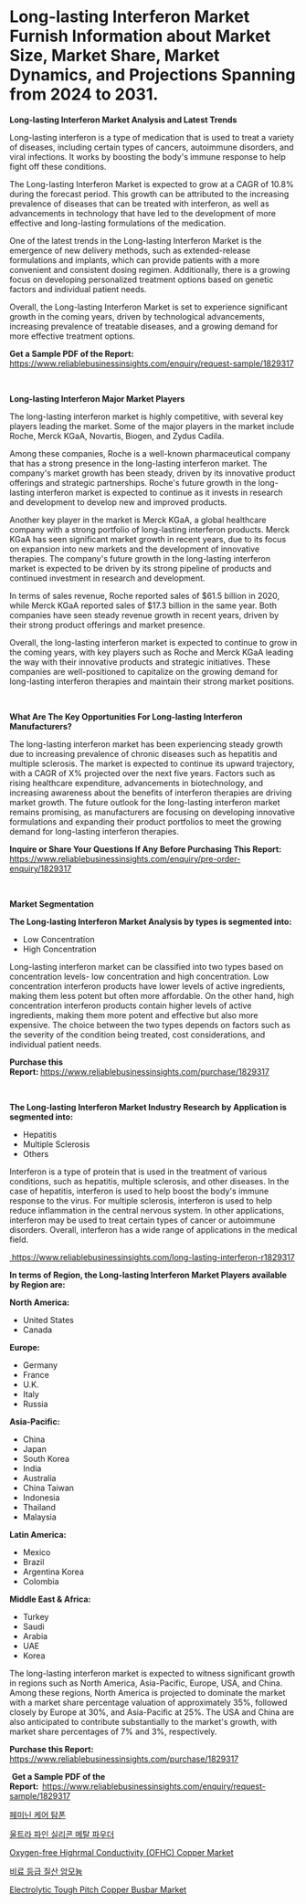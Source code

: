 <p><h1>Long-lasting Interferon Market Furnish Information about Market Size, Market Share, Market Dynamics, and Projections Spanning from 2024 to 2031.</h1></p><p><strong>Long-lasting Interferon Market Analysis and Latest Trends</strong></p>
<p><p>Long-lasting interferon is a type of medication that is used to treat a variety of diseases, including certain types of cancers, autoimmune disorders, and viral infections. It works by boosting the body's immune response to help fight off these conditions.</p><p>The Long-lasting Interferon Market is expected to grow at a CAGR of 10.8% during the forecast period. This growth can be attributed to the increasing prevalence of diseases that can be treated with interferon, as well as advancements in technology that have led to the development of more effective and long-lasting formulations of the medication.</p><p>One of the latest trends in the Long-lasting Interferon Market is the emergence of new delivery methods, such as extended-release formulations and implants, which can provide patients with a more convenient and consistent dosing regimen. Additionally, there is a growing focus on developing personalized treatment options based on genetic factors and individual patient needs.</p><p>Overall, the Long-lasting Interferon Market is set to experience significant growth in the coming years, driven by technological advancements, increasing prevalence of treatable diseases, and a growing demand for more effective treatment options.</p></p>
<p><strong>Get a Sample PDF of the Report:&nbsp;</strong> <a href="https://www.reliablebusinessinsights.com/enquiry/request-sample/1829317">https://www.reliablebusinessinsights.com/enquiry/request-sample/1829317</a></p>
<p>&nbsp;</p>
<p><strong>Long-lasting Interferon Major Market Players</strong></p>
<p><p>The long-lasting interferon market is highly competitive, with several key players leading the market. Some of the major players in the market include Roche, Merck KGaA, Novartis, Biogen, and Zydus Cadila.</p><p>Among these companies, Roche is a well-known pharmaceutical company that has a strong presence in the long-lasting interferon market. The company's market growth has been steady, driven by its innovative product offerings and strategic partnerships. Roche's future growth in the long-lasting interferon market is expected to continue as it invests in research and development to develop new and improved products.</p><p>Another key player in the market is Merck KGaA, a global healthcare company with a strong portfolio of long-lasting interferon products. Merck KGaA has seen significant market growth in recent years, due to its focus on expansion into new markets and the development of innovative therapies. The company's future growth in the long-lasting interferon market is expected to be driven by its strong pipeline of products and continued investment in research and development.</p><p>In terms of sales revenue, Roche reported sales of $61.5 billion in 2020, while Merck KGaA reported sales of $17.3 billion in the same year. Both companies have seen steady revenue growth in recent years, driven by their strong product offerings and market presence.</p><p>Overall, the long-lasting interferon market is expected to continue to grow in the coming years, with key players such as Roche and Merck KGaA leading the way with their innovative products and strategic initiatives. These companies are well-positioned to capitalize on the growing demand for long-lasting interferon therapies and maintain their strong market positions.</p></p>
<p>&nbsp;</p>
<p><strong>What Are The Key Opportunities For Long-lasting Interferon Manufacturers?</strong></p>
<p><p>The long-lasting interferon market has been experiencing steady growth due to increasing prevalence of chronic diseases such as hepatitis and multiple sclerosis. The market is expected to continue its upward trajectory, with a CAGR of X% projected over the next five years. Factors such as rising healthcare expenditure, advancements in biotechnology, and increasing awareness about the benefits of interferon therapies are driving market growth. The future outlook for the long-lasting interferon market remains promising, as manufacturers are focusing on developing innovative formulations and expanding their product portfolios to meet the growing demand for long-lasting interferon therapies.</p></p>
<p><strong>Inquire or Share Your Questions If Any Before Purchasing This Report:</strong> <a href="https://www.reliablebusinessinsights.com/enquiry/pre-order-enquiry/1829317">https://www.reliablebusinessinsights.com/enquiry/pre-order-enquiry/1829317</a></p>
<p>&nbsp;</p>
<p><strong>Market Segmentation</strong></p>
<p><strong>The Long-lasting Interferon Market Analysis by types is segmented into:</strong></p>
<p><ul><li>Low Concentration</li><li>High Concentration</li></ul></p>
<p><p>Long-lasting interferon market can be classified into two types based on concentration levels- low concentration and high concentration. Low concentration interferon products have lower levels of active ingredients, making them less potent but often more affordable. On the other hand, high concentration interferon products contain higher levels of active ingredients, making them more potent and effective but also more expensive. The choice between the two types depends on factors such as the severity of the condition being treated, cost considerations, and individual patient needs.</p></p>
<p><strong>Purchase this Report:&nbsp;</strong><a href="https://www.reliablebusinessinsights.com/purchase/1829317">https://www.reliablebusinessinsights.com/purchase/1829317</a></p>
<p>&nbsp;</p>
<p><strong>The Long-lasting Interferon Market Industry Research by Application is segmented into:</strong></p>
<p><ul><li>Hepatitis</li><li>Multiple Sclerosis</li><li>Others</li></ul></p>
<p><p>Interferon is a type of protein that is used in the treatment of various conditions, such as hepatitis, multiple sclerosis, and other diseases. In the case of hepatitis, interferon is used to help boost the body's immune response to the virus. For multiple sclerosis, interferon is used to help reduce inflammation in the central nervous system. In other applications, interferon may be used to treat certain types of cancer or autoimmune disorders. Overall, interferon has a wide range of applications in the medical field.</p></p>
<p><a href="https://www.reliablebusinessinsights.com/long-lasting-interferon-r1829317">&nbsp;https://www.reliablebusinessinsights.com/long-lasting-interferon-r1829317</a></p>
<p><strong>In terms of Region, the Long-lasting Interferon Market Players available by Region are:</strong></p>
<p>
    <p> <strong> North America: </strong>
        <ul>
            <li>United States</li>
            <li>Canada</li>
        </ul>
        </p> 
    <p> <strong> Europe: </strong>
        <ul>
            <li>Germany</li>
            <li>France</li>
            <li>U.K.</li>
            <li>Italy</li>
            <li>Russia</li>
        </ul>
        </p> 
    <p> <strong> Asia-Pacific: </strong>
        <ul>
            <li>China</li>
            <li>Japan</li>
            <li>South Korea</li>
            <li>India</li>
            <li>Australia</li>
            <li>China Taiwan</li>
            <li>Indonesia</li>
            <li>Thailand</li>
            <li>Malaysia</li>
        </ul>
        </p> 
    <p> <strong> Latin America: </strong>
        <ul>
            <li>Mexico</li>
            <li>Brazil</li>
            <li>Argentina Korea</li>
            <li>Colombia</li>
        </ul>
        </p> 
    <p> <strong> Middle East & Africa: </strong>
        <ul>
            <li>Turkey</li>
            <li>Saudi</li>
            <li>Arabia</li>
            <li>UAE</li>
            <li>Korea</li>
        </ul>
    </p>
    </p>
<p><p>The long-lasting interferon market is expected to witness significant growth in regions such as North America, Asia-Pacific, Europe, USA, and China. Among these regions, North America is projected to dominate the market with a market share percentage valuation of approximately 35%, followed closely by Europe at 30%, and Asia-Pacific at 25%. The USA and China are also anticipated to contribute substantially to the market's growth, with market share percentages of 7% and 3%, respectively.</p></p>
<p><strong>Purchase this Report: </strong><a href="https://www.reliablebusinessinsights.com/purchase/1829317">https://www.reliablebusinessinsights.com/purchase/1829317</a></p>
<p>&nbsp;<strong>Get a Sample PDF of the Report:&nbsp;&nbsp;</strong><a href="https://www.reliablebusinessinsights.com/enquiry/request-sample/1829317">https://www.reliablebusinessinsights.com/enquiry/request-sample/1829317</a></p>
<p><strong></strong></p>
<p><p><a href="https://medium.com/@justonblock/%EA%B8%80%EB%A1%9C%EB%B2%8C-%EC%97%AC%EC%84%B1-%EC%9C%84%EC%83%9D%EC%9A%A9-%ED%83%90%ED%90%81-%EC%8B%9C%EC%9E%A5-%ED%98%84%ED%99%A9-2024-2031-%EB%B0%8F-%EC%A7%80%EC%97%AD-%EC%A0%9C%ED%92%88-%EB%B0%8F-%EC%B5%9C%EC%A2%85-%EC%82%AC%EC%9A%A9%EB%B3%84-%EC%98%88%EC%B8%A1-b45a26b407ab">페미닌 케어 탐폰</a></p><p><a href="https://medium.com/@leeanford76845djf/%EC%B4%88%EB%AF%B8%EC%84%B8-%EC%8B%A4%EB%A6%AC%EC%BD%98-%EA%B8%88%EC%86%8D-%EB%B6%84%EB%A7%90-%EC%8B%9C%EC%9E%A5-%EA%B7%9C%EB%AA%A8-%EC%A0%90%EC%9C%A0%EC%9C%A8-%EB%B0%8F-%ED%8A%B8%EB%A0%8C%EB%93%9C-%EB%B6%84%EC%84%9D-%EB%B3%B4%EA%B3%A0%EC%84%9C-%EC%B5%9C%EC%A2%85-%EC%82%AC%EC%9A%A9%EC%B2%98-%EB%82%B4%ED%99%94%EB%AC%BC-%EB%B0%8F-%EB%B6%84%EB%A7%90-%EC%A0%9C%EC%A1%B0-%EC%82%B0%EC%97%85-%EC%A3%BC%EC%A1%B0-%EC%82%B0%EC%97%85-%EC%9C%A0%EA%B8%B0-%EC%8B%A4%EB%A6%AC%EC%BD%98-%ED%99%94%ED%95%99-%EC%82%B0%EC%97%85-%ED%95%98%EC%9D%B4%ED%85%8C%ED%81%AC-%EB%B6%84%EC%95%BC-%EA%B8%B0%ED%83%80-df4a9ce052ab">울트라 파인 실리콘 메탈 파우더</a></p><p><a href="https://github.com/bznecsdb5/Market-Research-Report-List-1/blob/main/oxygen-free-highrmal-conductivity-ofhc-copper-market.md">Oxygen-free Highrmal Conductivity (OFHC) Copper Market</a></p><p><a href="https://github.com/BrettWeberrt8767765/Market-Research-Report-List-2/blob/main/7376817143806.md">비료 등급 질산 암모늄</a></p><p><a href="https://github.com/cheribeninsig/Market-Research-Report-List-1/blob/main/electrolytic-tough-pitch-copper-busbar-market.md">Electrolytic Tough Pitch Copper Busbar Market</a></p></p>